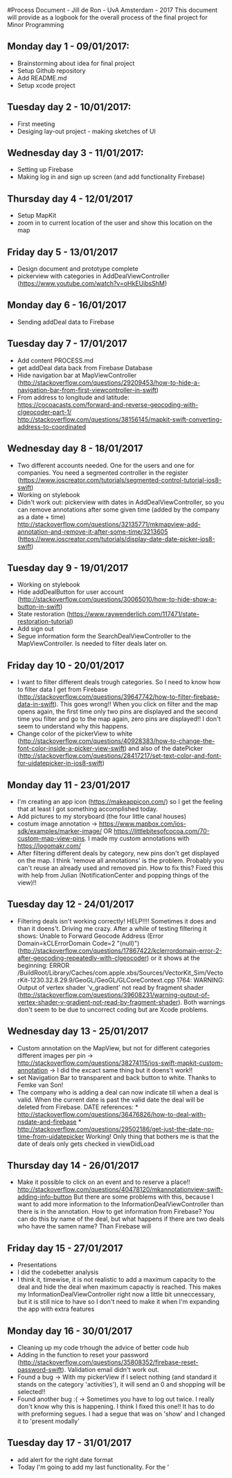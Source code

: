 #Process Document - Jill de Ron - UvA Amsterdam - 2017
This document will provide as a logbook for the overall process of the final project for Minor Programming

## Monday day 1 - 09/01/2017: 
- Brainstorming about idea for final project
- Setup Github repository
- Add README.md
- Setup xcode project

## Tuesday day 2 - 10/01/2017: 
- First meeting 
- Desiging lay-out project - making sketches of UI

## Wednesday day 3 - 11/01/2017:
- Setting up Firebase
- Making log in and sign up screen (and add functionality Firebase)

## Thursday day 4 - 12/01/2017
- Setup MapKit
- zoom in to current location of the user and show this location on the map 

## Friday day 5 - 13/01/2017
- Design document and prototype complete 
- pickerview with categories in AddDealViewController (https://www.youtube.com/watch?v=oHkEUibsShM)

## Monday day 6 - 16/01/2017
- Sending addDeal data to Firebase

## Tuesday day 7 - 17/01/2017
- Add content PROCESS.md 
- get addDeal data back from Firebase Database 
- Hide navigation bar at MapViewController (http://stackoverflow.com/questions/29209453/how-to-hide-a-navigation-bar-from-first-viewcontroller-in-swift)
- From address to longitude and latitude: 
  https://cocoacasts.com/forward-and-reverse-geocoding-with-clgeocoder-part-1/
  http://stackoverflow.com/questions/38156145/mapkit-swift-converting-address-to-coordinated

## Wednesday day 8 - 18/01/2017
- Two different accounts needed. One for the users and one for companies. You need a segmented controller in the register (https://www.ioscreator.com/tutorials/segmented-control-tutorial-ios8-swift)
- Working on stylebook 
- Didn't work out: pickerview with dates in AddDealViewController, so you can remove annotations after some given time (added by the company as a date + time) 
http://stackoverflow.com/questions/32135771/mkmapview-add-annotation-and-remove-it-after-some-time/3213605 (https://www.ioscreator.com/tutorials/display-date-date-picker-ios8-swift)

## Tuesday day 9 - 19/01/2017 
- Working on stylebook 
- Hide addDealButton for user account (http://stackoverflow.com/questions/30065010/how-to-hide-show-a-button-in-swift)
- State restoration (https://www.raywenderlich.com/117471/state-restoration-tutorial)
- Add sign out 
- Segue information form the SearchDealViewController to the MapViewController. Is needed to filter deals later on. 


## Friday day 10 - 20/01/2017
- I want to filter different deals trough categories. So I need to know how to filter data I get from Firebase (http://stackoverflow.com/questions/39647742/how-to-filter-firebase-data-in-swift). This goes wrong!! When you click on filter and the map opens again, the first time only two pins are displayed and the second time you filter and go to the map again, zero pins are displayed!! I don't seem to understand why this happens. 
- Change color of the pickerView to white (http://stackoverflow.com/questions/40928383/how-to-change-the-font-color-inside-a-picker-view-swift) and also of the datePicker (http://stackoverflow.com/questions/28417217/set-text-color-and-font-for-uidatepicker-in-ios8-swift)

## Monday day 11 - 23/01/2017 
- I'm creating an app icon (https://makeappicon.com/) so I get the feeling that at least I got something accomplished today. 
- Add pictures to my storyboard (the four little canal houses)
- costum image annotation -> https://www.mapbox.com/ios-sdk/examples/marker-image/ OR https://littlebitesofcocoa.com/70-custom-map-view-pins. I made my custom annotations with https://logomakr.com/
- After filtering different deals by category, new pins don't get displayed on the map. I think 'remove all annotations' is the problem. Probably you can't reuse an already used and removed pin. How to fix this? Fixed this with help from Julian (NotificationCenter and popping things of the view)!!

## Tuesday day 12 - 24/01/2017
- Filtering deals isn't working correctly! HELP!!!! Sometimes it does and than it doens't. Driving me crazy. After a while of testing filtering it shows: Unable to Forward Geocode Address (Error Domain=kCLErrorDomain Code=2 "(null)") (http://stackoverflow.com/questions/17867422/kclerrordomain-error-2-after-geocoding-repeatedly-with-clgeocoder) or it shows at the beginning: ERROR /BuildRoot/Library/Caches/com.apple.xbs/Sources/VectorKit_Sim/VectorKit-1230.32.8.29.9/GeoGL/GeoGL/GLCoreContext.cpp 1764: WARNING: Output of vertex shader 'v_gradient' not read by fragment shader (http://stackoverflow.com/questions/39608231/warning-output-of-vertex-shader-v-gradient-not-read-by-fragment-shader). Both warnings don't seem to be due to uncorrect coding but are Xcode problems.  

## Wednesday day 13 - 25/01/2017 
- Custom annotation on the MapView, but not for different categories different images per pin -> http://stackoverflow.com/questions/38274115/ios-swift-mapkit-custom-annotation -> I did the excact same thing but it doens't work!! 
- set Navigation Bar to transparent and back button to white. Thanks to Femke van Son!
- The company who is adding a deal can now indicate till when a deal is valid. When the current date is past the valid date the deal will be deleted from Firebase. 
    DATE references: 
        * http://stackoverflow.com/questions/36476826/how-to-deal-with-nsdate-and-firebase
        * http://stackoverflow.com/questions/29502186/get-just-the-date-no-time-from-uidatepicker
        Working! Only thing that bothers me is that the date of deals only gets checked in viewDidLoad

## Thursday day 14 - 26/01/2017
- Make it possible to click on an event and to reserve a place!! 
  http://stackoverflow.com/questions/40478120/mkannotationview-swift-adding-info-button
  But there are some problems with this, because I want to add more information to the InformationDealViewController than there is in the annotation. How to get information from Firebase? You can do this by name of the deal, but what happens if there are two deals who have the samen name? Than Firebase will 

## Friday day 15 - 27/01/2017 
- Presentations
- I did the codebetter analysis 
- I think it, timewise, it is not realistic to add a maximum capacity to the deal and hide the deal when maximum capactiy is reached. This makes my InformationDealViewController right now a little bit unneccessary, but it is still nice to have so I don't need to make it when I'm expanding the app with extra features

## Monday day 16 - 30/01/2017 
- Cleaning up my code trhough the advice of better code hub
- Adding in the function to reset your password (http://stackoverflow.com/questions/35808352/firebase-reset-password-swift). Validation email didn't work out. 
- Found a bug -> With my pickerView if I select nothing (and standard it stands on the category 'activities'), it will send an 0 and shopping will be selected!! 
- Found another bug :( -> Sometimes you have to log out twice. I really don't know why this is happening. I think I fixed this one!! It has to do with preforming segues. I had a segue that was on 'show' and I changed it to 'present modally'

## Tuesday day 17 - 31/01/2017 
- add alert for the right date format
- Today I'm going to add my last functionality. For the '



